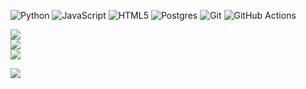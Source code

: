 
![Python](https://img.shields.io/badge/python-3670A0?style=for-the-badge&logo=python&logoColor=ffdd54) ![JavaScript](https://img.shields.io/badge/javascript-%23323330.svg?style=for-the-badge&logo=javascript&logoColor=%23F7DF1E) ![HTML5](https://img.shields.io/badge/html5-%23E34F26.svg?style=for-the-badge&logo=html5&logoColor=white) ![Postgres](https://img.shields.io/badge/postgres-%23316192.svg?style=for-the-badge&logo=postgresql&logoColor=white) ![Git](https://img.shields.io/badge/git-%23F05033.svg?style=for-the-badge&logo=git&logoColor=white) ![GitHub Actions](https://img.shields.io/badge/github%20actions-%232671E5.svg?style=for-the-badge&logo=githubactions&logoColor=white)

![](https://github-readme-stats.vercel.app/api?username=quirrelforu&theme=shadow_green&hide_border=false&include_all_commits=true&count_private=true)<br/>
![](https://github-readme-streak-stats.herokuapp.com/?user=quirrelforu&theme=shadow_green&hide_border=false)<br/>
![](https://github-readme-stats.vercel.app/api/top-langs/?username=quirrelforu&theme=shadow_green&hide_border=false&include_all_commits=true&count_private=true&layout=compact)


[![](https://visitcount.itsvg.in/api?id=quirrelforu&icon=2&color=3)](https://visitcount.itsvg.in)
